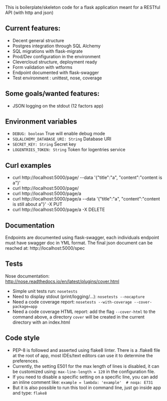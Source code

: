 This is boilerplate/skeleton code for a flask application meant for a RESTful API (with http and json)

## Current features:

 * Decent general structure
 * Postgres integration through SQL Alchemy
 * SQL migrations with flask-migrate
 * Prod/Dev configuration in the environment
 * Clevercloud structure, deployment ready
 * Form validation with wtforms
 * Endpoint documented with flask-swagger
 * Test environment : unittest, nose, coverage

## Some goals/wanted features:

 * JSON logging on the stdout (12 factors app)

## Environment variables

 * `DEBUG: boolean` True will enable debug mode
 * `SQLALCHEMY_DATABASE_URI: String` Database URI
 * `SECRET_KEY: String` Secret key
 * `LOGENTRIES_TOKEN: String` Token for logentries service

## Curl examples

 * curl http://localhost:5000/page/ --data '{"title":"a", "content":"content is a"}'
 * curl http://localhost:5000/page/
 * curl http://localhost:5000/page/a
 * curl http://localhost:5000/page/a --data '{"title":"a", "content":"content is still about a"}' -X PUT
 * curl http://localhost:5000/page/a -X DELETE

## Documentation

Endpoints are documented using flask-swagger, each individuals endpoint must have swagger doc in YML format. The final json document can be reached at: http://localhost:5000/spec

## Tests

 Nose documentation: http://nose.readthedocs.io/en/latest/plugins/cover.html

 * Simple unit tests run: `nosetests`
 * Need to display stdout (print/logging/...): `nosetests --nocapture`
 * Need a code coverage report: `nosetests --with-coverage --cover-package=app`
 * Need a code coverage HTML report: add the flag `--cover-html` to the command above, a directory `cover` will be created in the current directory with an index.html

## Code style

 * PEP-8 is followed and asserted using flake8 linter. There is a .flake8 file at the root of app, most IDEs/text editors can use it to determine the preferences.
 * Currently, the setting E501 for the max length of lines is disabled, it can be customized using: `max-line-length = 120` in the configuration file.
 * If you need to disable a specific setting on a specific line, you can add an inline comment like: `example = lambda: 'example'  # noqa: E731`
 * But it is also possible to run this tool in command line, just go inside app and type: `flake8`
